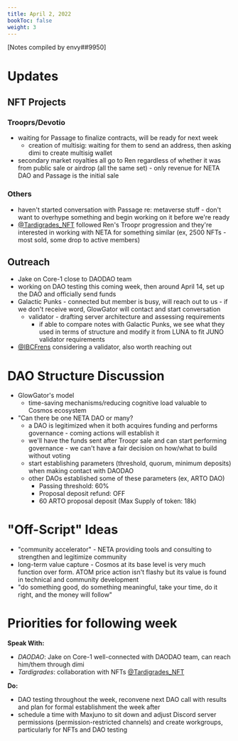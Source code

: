 ```yaml
---
title: April 2, 2022
bookToc: false
weight: 3
---
```


[Notes compiled by envy##9950]

# Updates
## NFT Projects 
### Trooprs/Devotio
* waiting for Passage to finalize contracts, will be ready for next week
	* creation of multisig: waiting for them to send an address, then asking dimi to create multisig wallet
* secondary market royalties all go to Ren regardless of whether it was from public sale or airdrop (all the same set) - only revenue for NETA DAO and Passage is the initial sale

### Others
* haven't started conversation with Passage re: metaverse stuff - don't want to overhype something and begin working on it before we're ready
* [@Tardigrades_NFT](https://twitter.com/Tardigrades_NFT) followed Ren's Troopr progression and they're interested in working with NETA for something similar (ex, 2500 NFTs - most sold, some drop to active members)

## Outreach
* Jake on Core-1 close to DAODAO team
* working on DAO testing this coming week, then around April 14, set up the DAO and officially send funds
* Galactic Punks - connected but member is busy, will reach out to us - if we don't receive word, GlowGator will contact and start conversation
	* validator - drafting server architecture and assessing requirements
		* if able to compare notes with Galactic Punks, we see what they used in terms of structure and modify it from LUNA to fit JUNO validator requirements
* [@IBCFrens](https://twitter.com/IBCFrens) considering a validator, also worth reaching out

# DAO Structure Discussion
- GlowGator's model
	- time-saving mechanisms/reducing cognitive load valuable to Cosmos ecosystem
- "Can there be one NETA DAO or many?
	- a DAO is legitimized when it both acquires funding and performs governance - coming actions will establish it 
	- we'll have the funds sent after Troopr sale and can start performing governance - we can't have a fair decision on how/what to build without voting
	- start establishing parameters (threshold, quorum, minimum deposits) when making contact with DAODAO
	- other DAOs established some of these parameters (ex, ARTO DAO)
		- Passing threshold: 60%
		- Proposal deposit refund: OFF
		- 60 ARTO proposal deposit (Max Supply of token: 18k)

# "Off-Script" Ideas
- "community accelerator" - NETA providing tools and consulting to strengthen and legitimize community
- long-term value capture - Cosmos at its base level is very much function over form. ATOM price action isn't flashy but its value is found in technical and community development
- "do something good, do something meaningful, take your time, do it right, and the money will follow"

# Priorities for following week
**Speak With:**
- *DAODAO*: Jake on Core-1 well-connected with DAODAO team, can reach him/them through dimi
- *Tardigrades*: collaboration with NFTs [@Tardigrades_NFT](https://twitter.com/Tardigrades_NFT)

**Do:**
- DAO testing throughout the week, reconvene next DAO call with results and plan for formal establishment the week after
- schedule a time with Maxjuno to sit down and adjust Discord server permissions (permission-restricted channels) and create workgroups, particularly for NFTs and DAO testing
